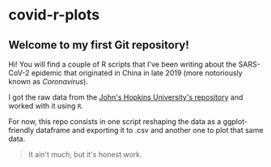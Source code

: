 # covid-r-plots

## Welcome to my first Git repository!

Hi! You will find a couple of R scripts that I've been writing about the SARS-CoV-2 epidemic that originated in China in late 2019 (more notoriously known as *Coronavirus*).

I got the raw data from the [John's Hopkins University's repository](https://github.com/CSSEGISandData/COVID-19) and worked with it using `R`.

For now, this repo consists in one script reshaping the data as a ggplot-friendly dataframe and exporting it to .csv and another one to plot that same data.

> It ain't much, but it's honest work.
